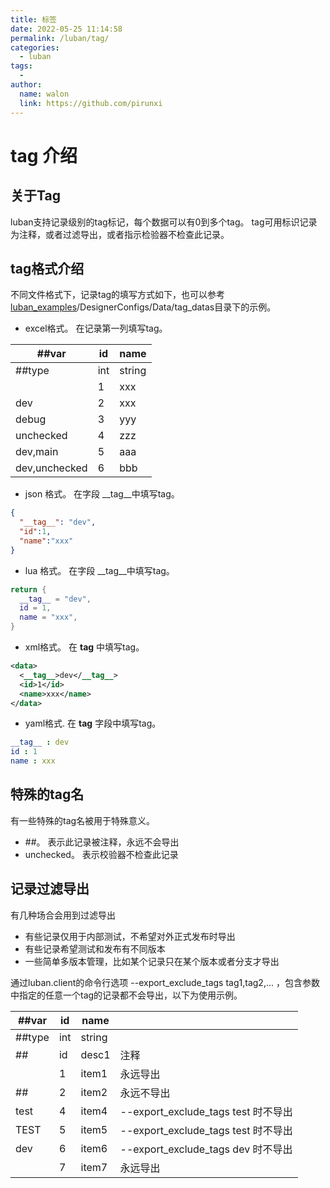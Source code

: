 ```yaml
---
title: 标签
date: 2022-05-25 11:14:58
permalink: /luban/tag/
categories:
  - luban
tags:
  - 
author: 
  name: walon
  link: https://github.com/pirunxi
---
```

# tag 介绍

## 关于Tag

luban支持记录级别的tag标记，每个数据可以有0到多个tag。 tag可用标识记录为注释，或者过滤导出，或者指示检验器不检查此记录。

## tag格式介绍

不同文件格式下，记录tag的填写方式如下，也可以参考 [luban_examples](https://github.com/focus-creative-games/luban_examples)/DesignerConfigs/Data/tag_datas目录下的示例。

- excel格式。 在记录第一列填写tag。

|##var|id|name|
|-|-|-|
|##type|int|string|
||1|xxx|
|dev|2|xxx|
|debug|3|yyy|
|unchecked|4|zzz|
|dev,main|5|aaa|
|dev,unchecked|6|bbb|

- json 格式。 在字段 \_\_tag__中填写tag。

```json
{
  "__tag__": "dev",
  "id":1,
  "name":"xxx"
}
```

- lua 格式。 在字段 \_\_tag__中填写tag。

```lua
return {
  __tag__ = "dev",
  id = 1,
  name = "xxx",
}
```

- xml格式。 在 __tag__ 中填写tag。

```xml
<data>
  <__tag__>dev</__tag__>
  <id>1</id>
  <name>xxx</name>
</data>
```

- yaml格式. 在 __tag__ 字段中填写tag。

```yaml
__tag__ : dev
id : 1
name : xxx
```

## 特殊的tag名

有一些特殊的tag名被用于特殊意义。

- ##。 表示此记录被注释，永远不会导出
- unchecked。 表示校验器不检查此记录

## 记录过滤导出

有几种场合会用到过滤导出

- 有些记录仅用于内部测试，不希望对外正式发布时导出
- 有些记录希望测试和发布有不同版本
- 一些简单多版本管理，比如某个记录只在某个版本或者分支才导出

通过luban.client的命令行选项 --export_exclude_tags tag1,tag2,... ，包含参数中指定的任意一个tag的记录都不会导出，以下为使用示例。

|##var| id | name |  |
| - | - | - | - |
| ##type | int | string |  |
| ## | id | desc1| 注释 |
| | 1 | item1 | 永远导出 |
|##| 2 | item2 | 永远不导出 |
|test| 4 | item4 | --export_exclude_tags test 时不导出 |
|TEST| 5 | item5 | --export_exclude_tags test 时不导出 |
|dev |6 | item6 | --export_exclude_tags dev 时不导出 |
| | 7|item7| 永远导出 |
